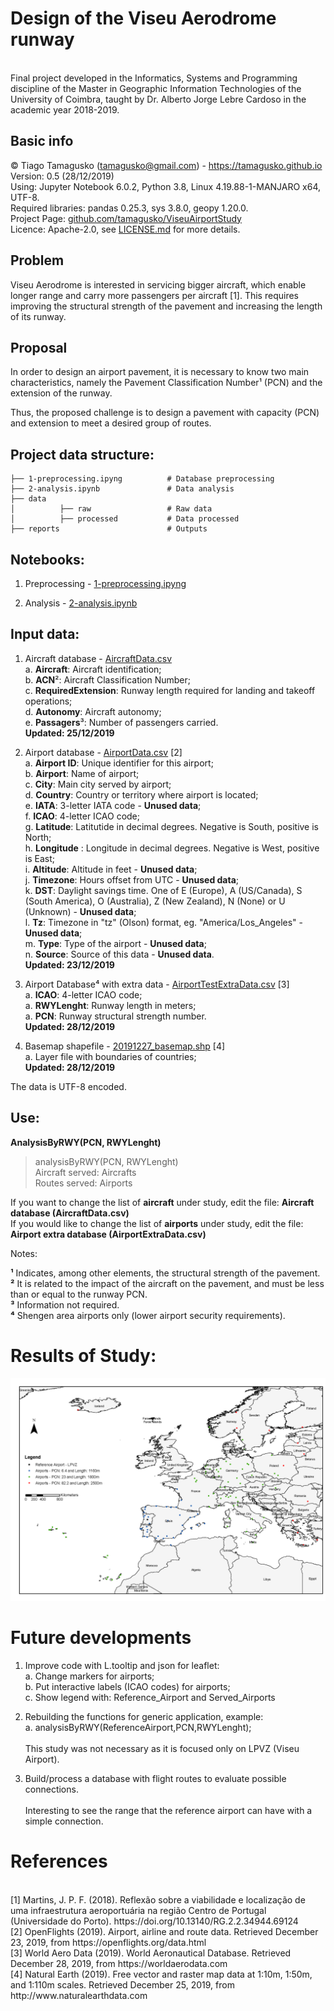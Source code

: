 <h1>Design of the Viseu Aerodrome runway</h1>
<br> Final project developed in the Informatics, Systems and Programming discipline of the Master in Geographic Information Technologies of the University of Coimbra, taught by Dr. Alberto Jorge Lebre Cardoso in the academic year 2018-2019.

<h2>Basic info</h2>

© Tiago Tamagusko (tamagusko@gmail.com) - <a href="https://tamagusko.github.io">https://tamagusko.github.io</a>
<br> Version: 0.5 (28/12/2019)
<br> Using: Jupyter Notebook 6.0.2, Python 3.8, Linux 4.19.88-1-MANJARO x64, UTF-8.
<br> Required libraries: pandas 0.25.3, sys 3.8.0, geopy 1.20.0.
<br> Project Page: <a href="https://github.com/tamagusko/ViseuAirportStudy/">github.com/tamagusko/ViseuAirportStudy</a>
<br> Licence: Apache-2.0, see <a href="/LICENSE.md">LICENSE.md</a> for more details.


<h2>Problem</h2>

Viseu Aerodrome is interested in servicing bigger aircraft, which enable longer range and carry more passengers per aircraft [1]. This requires improving the structural strength of the pavement and increasing the length of its runway.

<h2>Proposal</h2>

In order to design an airport pavement, it is necessary to know two main characteristics, namely the Pavement Classification Number¹ (PCN) and the extension of the runway.

Thus, the proposed challenge is to design a pavement with capacity (PCN) and extension to meet a desired group of routes.

<h2>Project data structure:</h2>
    
    ├── 1-preprocessing.ipyng          # Database preprocessing 
    ├── 2-analysis.ipynb               # Data analysis
    ├── data                  
    │          ├── raw                 # Raw data
    │          ├── processed           # Data processed
    ├── reports                        # Outputs
    
<h2>Notebooks:</h2>

1. Preprocessing  - <a href="/1-preprocessing.ipynb">1-preprocessing.ipyng</a> 

2. Analysis  - <a href="/2-analysis.ipynb">2-analysis.ipynb</a> 

<h2>Input data:</h2>

1. Aircraft database - <a href="/data/processed/AircraftData.csv">AircraftData.csv</a>
   <br>a. **Aircraft**: Aircraft identification;
   <br>b. **ACN**²: Aircraft Classification Number;
   <br>c. **RequiredExtension**: Runway length required for landing and takeoff operations;
   <br>d. **Autonomy**: Aircraft autonomy;
   <br>e. **Passagers**³: Number of passengers carried.
   <br> **Updated: 25/12/2019**

2. Airport database  - <a href="/data/processed/AirportData.csv">AirportData.csv</a>  [2] 
   <br>a. **Airport ID**: 	Unique identifier for this airport;
   <br>b. **Airport**: Name of airport;
   <br>c. **City**:  Main city served by airport;
   <br>d. **Country**: 	Country or territory where airport is located;
   <br>e. **IATA**:  3-letter IATA code - **Unused data**;
   <br>f. **ICAO**:  4-letter ICAO code;
   <br>g. **Latitude**: 	Latitutide in decimal degrees. Negative is South, positive is North;
   <br>h. **Longitude** :	Longitude in decimal degrees. Negative is West, positive is East;
   <br>i. **Altitude**: 	Altitude in feet - **Unused data**;
   <br>j. **Timezone**: 	Hours offset from UTC  - **Unused data**;
   <br>k. **DST**: 	Daylight savings time. One of E (Europe), A (US/Canada), S (South America), O (Australia), Z (New Zealand), N (None) or U (Unknown)  - **Unused data**;
   <br>l. **Tz**: Timezone in "tz" (Olson) format, eg. "America/Los_Angeles" - **Unused data**;
   <br>m. **Type**: 	Type of the airport - **Unused data**;
   <br>n. **Source**: 	Source of this data - **Unused data**.
   <br> **Updated: 23/12/2019**
3. Airport Database⁴ with extra data - <a href="/data/processed/AirportExtraData.csv">AirportTestExtraData.csv</a> [3]
   <br>a. **ICAO**:  4-letter ICAO code;
   <br>a. **RWYLenght**:  Runway length in meters;
   <br>a. **PCN**:  Runway structural strength number.
   <br> **Updated: 28/12/2019**  
4. Basemap shapefile - <a href="/data/processed/gis/20191227_basemap.shp">20191227_basemap.shp</a>  [4]
   <br>a. Layer file with boundaries of countries;
   <br> **Updated: 28/12/2019**
   
The data is UTF-8 encoded.

<h2>Use:</h2>

**AnalysisByRWY(PCN, RWYLenght)**
> analysisByRWY(PCN, RWYLenght)
<br>Aircraft served: Aircrafts
<br>Routes served: Airports

If you want to change the list of **aircraft** under study, edit the file: **Aircraft database (AircraftData.csv)**
<br>If you would like to change the list of **airports** under study, edit the file: **Airport extra database (AirportExtraData.csv)**

Notes: 

**¹** Indicates, among other elements, the structural strength of the pavement. <br>
**²** It is related to the impact of the aircraft on the pavement, and must be less than or equal to the runway PCN. <br>
**³** Information not required. <br>
**⁴** Shengen area airports only (lower airport security requirements).

<h1>Results of Study:</h1>

![Results 20191229 by Tamagusko](https://github.com/tamagusko/ViseuAirportStudy/blob/master/reports/20191229Results.png)

<h1>Future developments</h1>

1. Improve code with L.tooltip and json for leaflet:
<br>a. Change markers for airports;
<br>b. Put interactive labels (ICAO codes) for airports;
<br>c. Show legend with: Reference_Airport and Served_Airports

2. Rebuilding the functions for generic application, example:
<br>a. analysisByRWY(ReferenceAirport,PCN,RWYLenght);
<br><br>This study was not necessary as it is focused only on LPVZ (Viseu Airport).

3. Build/process a database with flight routes to evaluate possible connections.
<br><br>Interesting to see the range that the reference airport can have with a simple connection.

<h1> References</h1> 
<br>[1] Martins, J. P. F. (2018). Reflexão sobre a viabilidade e localização de uma infraestrutura aeroportuária na região Centro de Portugal (Universidade do Porto). https://doi.org/10.13140/RG.2.2.34944.69124
<br>[2] OpenFlights (2019). Airport, airline and route data. Retrieved December 23, 2019, from https://openflights.org/data.html
<br>[3] World Aero Data (2019). World Aeronautical Database. Retrieved December 28, 2019, from https://worldaerodata.com
<br>[4] Natural Earth (2019). Free vector and raster map data at 1:10m, 1:50m, and 1:110m scales. Retrieved December 25, 2019, from http://www.naturalearthdata.com<br><br>
